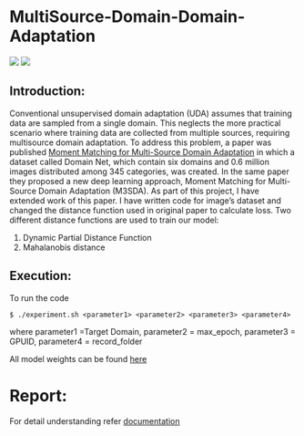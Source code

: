 # MultiSource-Domain-Domain-Adaptation

![](https://img.shields.io/badge/pytorch-1.6.0-blue.svg?style=flat) ![](https://img.shields.io/badge/python-3.7.1-green.svg?style=flat) 


## Introduction:

Conventional unsupervised domain adaptation (UDA) assumes that training data are sampled from a single domain.
This neglects the more practical scenario where training
data are collected from multiple sources, requiring multisource domain adaptation. To address this problem, a paper was published [Moment Matching for Multi-Source
Domain Adaptation](http://ai.bu.edu/M3SDA/) in which a dataset called Domain
Net, which contain six domains and 0.6 million images distributed among 345 categories, was created. In the same paper they proposed a new deep learning approach, Moment
Matching for Multi-Source Domain Adaptation (M3SDA).
As part of this project, I have extended work of this paper. I have written code for image’s dataset and changed
the distance function used in original paper to calculate loss.
Two different distance functions are used to train our model: 
1. Dynamic Partial Distance Function
1. Mahalanobis distance

## Execution:

To run the code 
```console
$ ./experiment.sh <parameter1> <parameter2> <parameter3> <parameter4>
```

where parameter1 =Target Domain,
parameter2 = max_epoch, 
parameter3 = GPUID,
parameter4 = record_folder



All model weights can be found [here](https://drive.google.com/file/d/1aZtT1rrFXTfDd4XCeauvwgi24axLng9V/view?usp=sharing)
# Report: 

For detail understanding refer [documentation](https://github.com/ShubhangiJ01/MultiSource-Domain-Adaptation/blob/master/Final%20Report.pdf)
